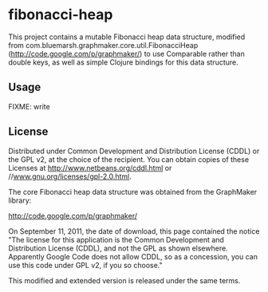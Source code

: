 # fibonacci-heap

This project contains a mutable Fibonacci heap data structure, modified from com.bluemarsh.graphmaker.core.util.FibonacciHeap (http://code.google.com/p/graphmaker/) to use Comparable rather than double keys, as well as simple Clojure bindings for this data structure.

## Usage

FIXME: write

## License

Distributed under Common Development and Distribution License (CDDL) or the GPL v2, at the choice of the recipient. You can obtain copies of these Licenses at http://www.netbeans.org/cddl.html or //www.gnu.org/licenses/gpl-2.0.html.

The core Fibonacci heap data structure was obtained from the GraphMaker library:

http://code.google.com/p/graphmaker/

On September 11, 2011, the date of download, this page contained the notice "The license for this application is the Common Development and Distribution License (CDDL), and not the GPL as shown elsewhere. Apparently Google Code does not allow CDDL, so as a concession, you can use this code under GPL v2, if you so choose."

This modified and extended version is released under the same terms.
